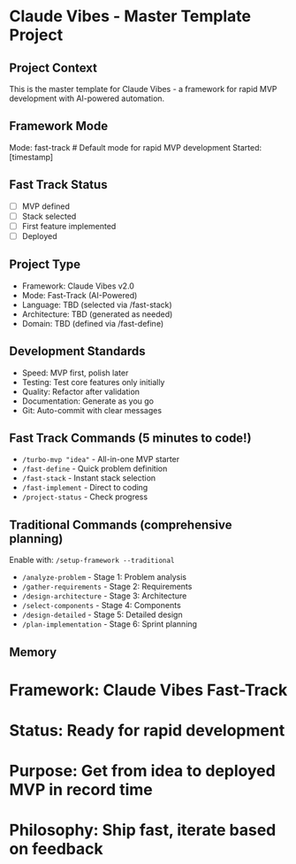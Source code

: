 # Claude Vibes - Master Template Project

## Project Context
This is the master template for Claude Vibes - a framework for rapid MVP development with AI-powered automation.

## Framework Mode
Mode: fast-track  # Default mode for rapid MVP development
Started: [timestamp]

## Fast Track Status
- [ ] MVP defined
- [ ] Stack selected  
- [ ] First feature implemented
- [ ] Deployed

## Project Type
- Framework: Claude Vibes v2.0
- Mode: Fast-Track (AI-Powered)
- Language: TBD (selected via /fast-stack)
- Architecture: TBD (generated as needed)
- Domain: TBD (defined via /fast-define)

## Development Standards
- Speed: MVP first, polish later
- Testing: Test core features only initially  
- Quality: Refactor after validation
- Documentation: Generate as you go
- Git: Auto-commit with clear messages

## Fast Track Commands (5 minutes to code!)
- `/turbo-mvp "idea"` - All-in-one MVP starter
- `/fast-define` - Quick problem definition
- `/fast-stack` - Instant stack selection
- `/fast-implement` - Direct to coding
- `/project-status` - Check progress

## Traditional Commands (comprehensive planning)
Enable with: `/setup-framework --traditional`
- `/analyze-problem` - Stage 1: Problem analysis
- `/gather-requirements` - Stage 2: Requirements
- `/design-architecture` - Stage 3: Architecture
- `/select-components` - Stage 4: Components
- `/design-detailed` - Stage 5: Detailed design
- `/plan-implementation` - Stage 6: Sprint planning

## Memory
# Framework: Claude Vibes Fast-Track
# Status: Ready for rapid development
# Purpose: Get from idea to deployed MVP in record time
# Philosophy: Ship fast, iterate based on feedback